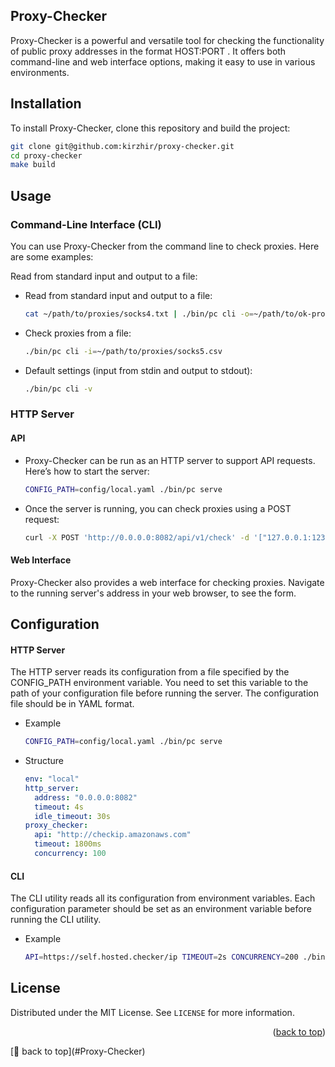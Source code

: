 ## Proxy-Checker

Proxy-Checker is a powerful and versatile tool for checking the functionality of public proxy addresses in the format
HOST:PORT
. It offers both command-line and web interface options, making it easy to use in various environments.

## Installation

To install Proxy-Checker, clone this repository and build the project:

  ```sh
git clone git@github.com:kirzhir/proxy-checker.git
cd proxy-checker
make build
  ```

## Usage

### Command-Line Interface (CLI)

You can use Proxy-Checker from the command line to check proxies. Here are some examples:

Read from standard input and output to a file:

* Read from standard input and output to a file:
  ```sh
  cat ~/path/to/proxies/socks4.txt | ./bin/pc cli -o=~/path/to/ok-proxies.txt
  ```
* Check proxies from a file:
  ```sh
  ./bin/pc cli -i=~/path/to/proxies/socks5.csv
  ```
* Default settings (input from stdin and output to stdout):
  ```sh
  ./bin/pc cli -v
  ```

### HTTP Server

#### API

* Proxy-Checker can be run as an HTTP server to support API requests. Here’s how to start the server:
  ```sh
  CONFIG_PATH=config/local.yaml ./bin/pc serve
  ```
* Once the server is running, you can check proxies using a POST request:
  ```sh
  curl -X POST 'http://0.0.0.0:8082/api/v1/check' -d '["127.0.0.1:1234", "192.168.0.0:321"]'
  ```

#### Web Interface

Proxy-Checker also provides a web interface for checking proxies. Navigate to the running server's address in your web
browser, to see the form.

## Configuration

#### HTTP Server

The HTTP server reads its configuration from a file specified by the CONFIG_PATH environment variable. You need to set
this variable to the path of your configuration file before running the server. The configuration file should be in YAML
format.

* Example
  ```sh
  CONFIG_PATH=config/local.yaml ./bin/pc serve
  ```
* Structure
  ```yaml
  env: "local"
  http_server:
    address: "0.0.0.0:8082"
    timeout: 4s
    idle_timeout: 30s
  proxy_checker:
    api: "http://checkip.amazonaws.com"
    timeout: 1800ms
    concurrency: 100
  ```

#### CLI

The CLI utility reads all its configuration from environment variables. Each configuration parameter should be set as an
environment variable before running the CLI utility.

* Example
  ```sh
  API=https://self.hosted.checker/ip TIMEOUT=2s CONCURRENCY=200 ./bin/pc cli
  ```

<!-- LICENSE -->

## License

Distributed under the MIT License. See `LICENSE` for more information.


<p align="right">(<a href="##Proxy-Checker">back to top</a>)</p>
[🔼 back to top](#Proxy-Checker)
